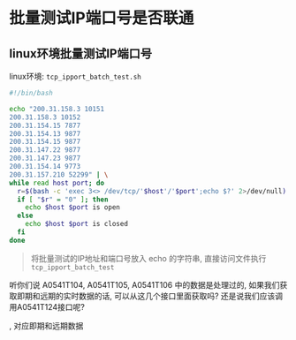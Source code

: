 # 批量测试IP端口号是否联通

## linux环境批量测试IP端口号

linux环境: `tcp_ipport_batch_test.sh`

```sh
#!/bin/bash

echo "200.31.158.3 10151
200.31.158.3 10152
200.31.154.15 7877
200.31.154.13 9877
200.31.154.15 9877
200.31.147.22 9877
200.31.147.23 9877
200.31.154.14 9773
200.31.157.210 52299" | \
while read host port; do
  r=$(bash -c 'exec 3<> /dev/tcp/'$host'/'$port';echo $?' 2>/dev/null)
  if [ "$r" = "0" ]; then
    echo $host $port is open
  else
    echo $host $port is closed
  fi
done
```

> 将批量测试的IP地址和端口号放入 echo 的字符串, 直接访问文件执行 `tcp_ipport_batch_test`

听你们说 A0541T104, A0541T105, A0541T106 中的数据是处理过的, 如果我们获取即期和远期的实时数据的话, 可以从这几个接口里面获取吗? 还是说我们应该调用A0541T124接口呢?

, 对应即期和远期数据








